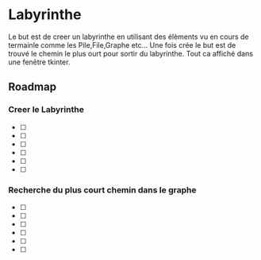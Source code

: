 # Labyrinthe

Le but est de creer un labyrinthe en utilisant des élèments vu en cours de termainle comme les Pile,File,Graphe etc...
Une fois crée le but est de trouvé le chemin le plus ourt pour sortir du labyrinthe.
Tout ca affiché dans une fenêtre tkinter.

## Roadmap

### Creer le Labyrinthe
- [ ]
- [ ]
- [ ]
- [ ]
- [ ]
- [ ]

### Recherche du plus court chemin dans le graphe
- [ ]
- [ ]
- [ ]
- [ ]
- [ ]
- [ ]

